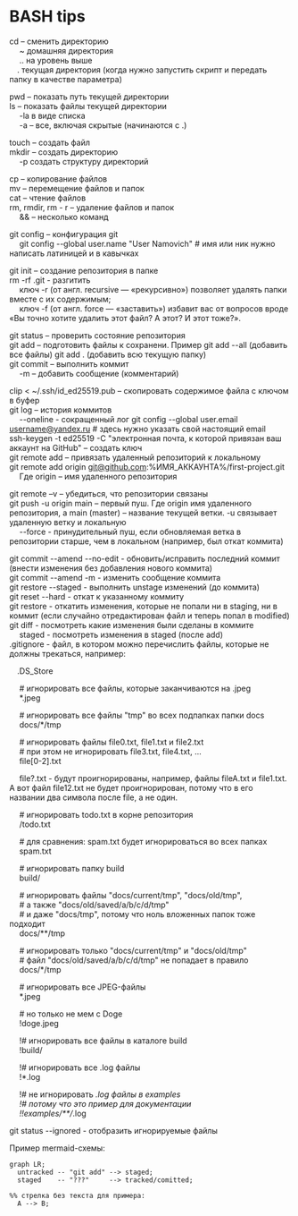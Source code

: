 # BASH tips<br>

cd – сменить директорию<br>
&emsp; ~ домашняя директория<br>
&emsp; .. на уровень выше<br>
&emsp;. текущая директория (когда нужно запустить скрипт и передать папку в качестве параметра)<br>

pwd – показать путь текущей директории<br>
ls – показать файлы текущей директории<br>
&emsp; -la в виде списка<br>
&emsp; -а – все, включая скрытые (начинаются с .)<br>

touch – создать файл<br>
mkdir – создать директорию<br>
&emsp; -p создать структуру директорий<br>

cp – копирование файлов<br>
mv – перемещение файлов и папок<br>
cat – чтение файлов<br>
rm, rmdir, rm - r – удаление файлов и папок<br>
&emsp; && – несколько команд<br>

git config – конфигурация git<br>
&emsp; git config --global user.name "User Namovich" # имя или ник нужно написать латиницей и в  кавычках<br>

git init – создание репозитория в папке<br>
rm -rf .git - разгитить<br>
&emsp; ключ -r (от англ. recursive — «рекурсивно») позволяет удалять папки вместе с их содержимым;<br>
&emsp; ключ -f (от англ. force — «заставить») избавит вас от вопросов вроде «Вы точно хотите удалить этот файл? А этот? И этот тоже?».<br>

git status – проверить состояние репозитория<br>
git add – подготовить файлы к сохранени. Пример git add --all (добавить все файлы) git add . (добавить всю текущую папку)<br>
git commit – выполнить коммит<br>
&emsp; -m – добавить сообщение (комментарий)<br>

clip < ~/.ssh/id_ed25519.pub – скопировать содержимое файла с ключом в буфер<br>
git log – история коммитов<br>
&emsp; --oneline - сокращенный лог
git config --global user.email username@yandex.ru # здесь нужно указать свой настоящий email<br>
ssh-keygen -t ed25519 -C "электронная почта, к которой привязан ваш аккаунт на GitHub" – создать ключ<br>
git remote add – привязать удаленный репозиторий к локальному<br>
git remote add origin git@github.com:%ИМЯ_АККАУНТА%/first-project.git<br>
&emsp; Где origin – имя удаленного репозитория<br>

git remote –v – убедиться, что репозитории связаны<br>
git push -u origin main – первый пуш. Где origin имя удаленного репозитория, а main (master) – название текущей ветки. -u связывает удаленную ветку и локальную<br>
&emsp; --force - принудительный пуш, если обновляемая ветка в репозитории старше, чем в локальном (например, был откат коммита)

git commit --amend --no-edit  - обновить/исправить последний коммит (внести изменения без добавления нового коммита)<br>
git commit --amend -m - изменить сообщение коммита<br>
git restore --staged <file> - выполнить unstage изменений (до коммита)<br>
git reset --hard <commit hash> - откат к указанному коммиту<br>
git restore <file> - откатить изменения, которые не попали ни в staging, ни в коммит (если случайно отредактирован файл и теперь попал в modified)<br>
git diff - посмотреть какие изменения были сделаны в коммите<br>
&emsp; staged - посмотреть изменения в staged (после add)<br>
.gitignore - файл, в котором можно перечислить файлы, которые не должны трекаться, например:<br>

&emsp;.DS_Store<br>

&emsp; # игнорировать все файлы, которые заканчиваются на .jpeg<br>
&emsp; *.jpeg<br>

&emsp; # игнорировать все файлы "tmp" во всех подпапках папки docs<br>
&emsp; docs/*/tmp<br>

&emsp; # игнорировать файлы file0.txt, file1.txt и file2.txt<br>
&emsp; # при этом не игнорировать file3.txt, file4.txt, ...<br>
&emsp; file[0-2].txt <br>

&emsp; file?.txt - будут проигнорированы, например, файлы fileA.txt и file1.txt. А вот файл file12.txt не будет проигнорирован, потому что в его названии два символа после file, а не один.<br>

&emsp; # игнорировать todo.txt в корне репозитория<br>
&emsp; /todo.txt<br>

&emsp; # для сравнения: spam.txt будет игнорироваться во всех папках<br>
&emsp; spam.txt<br>

&emsp; # игнорировать папку build<br>
&emsp; build/ <br>

&emsp; # игнорировать файлы "docs/current/tmp", "docs/old/tmp",<br>
&emsp; # а также "docs/old/saved/a/b/c/d/tmp"<br>
&emsp; # и даже "docs/tmp", потому что ноль вложенных папок тоже подходит<br>
&emsp; docs/**/tmp<br>

&emsp; # игнорировать только "docs/current/tmp" и "docs/old/tmp"<br>
&emsp; # файл "docs/old/saved/a/b/c/d/tmp" не попадает в правило<br>
&emsp; docs/*/tmp <br>

&emsp; # игнорировать все JPEG-файлы<br>
&emsp; *.jpeg<br>

&emsp; # но только не мем с Doge<br>
&emsp; !doge.jpeg <br>

&emsp; !# игнорировать все файлы в каталоге build<br>
&emsp; !build/<br>

&emsp; !# игнорировать все .log файлы<br>
&emsp; !*.log<br>

&emsp; !# не игнорировать *.log файлы в examples<br>
&emsp; !# потому что это пример для документации<br>
&emsp; !!examples/**/*.log <br>

git status --ignored - отобразить игнорируемые файлы<br>

Пример mermaid-схемы:<br>

```mermaid
graph LR;
  untracked -- "git add" --> staged;
  staged    -- "???"     --> tracked/comitted;

%% стрелка без текста для примера: 
  A --> B;
``` 

